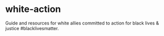 # white-action
Guide and resources for white allies committed to action for black lives &amp; justice #blacklivesmatter.
